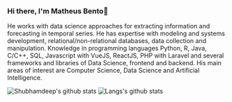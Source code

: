 ### Hi there, I'm **Matheus Bento**👋
He works with data science approaches for extracting information and forecasting in temporal series. He has expertise with modeling and systems development, relational/non-relational databases, data collection and manipulation. Knowledge in programming languages Python, R, Java, C/C++, SQL, Javascript with VueJS, ReactJS, PHP with Laravel and several frameworks and libraries of Data Science, frontend and backend. His main areas of interest are Computer Science, Data Science and Artificial Intelligence.

![Shubhamdeep's github stats](https://github-readme-stats.vercel.app/api?username=MatheusBento&show_icons=true&hide_border=true&hide=contribs,prs&count_private=true)
![Langs's github stats](https://github-readme-stats.vercel.app/api/top-langs/?username=MatheusBento&layout=compact)
